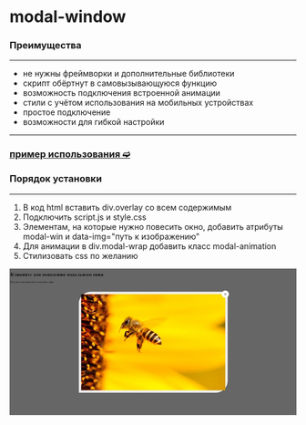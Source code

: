 # modal-window

### Преимущества
---
- не нужны фреймворки и дополнительные библиотеки
- скрипт обёртнут в самовызывающуюся функцию
- возможность подключения встроенной анимации
- стили с учётом использования на мобильных устройствах
- простое подключение
- возможности для гибкой настройки
---
### [пример использования ➫](https://avavax.ru/src/1002/)
### Порядок установки
---
1. В код html вставить div.overlay со всем содержимым
2. Подключить sсript.js и style.css
3. Элементам, на которые нужно повесить окно, добавить атрибуты modal-win и data-img="путь к изображению"
4. Для анимации в div.modal-wrap добавить класс modal-animation
5. Стилизовать css по желанию

![Screenshot](demo.png)

